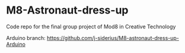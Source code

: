 # M8-Astronaut-dress-up
Code repo for the final group project of Mod8 in Creative Technology

Arduino branch: https://github.com/j-siderius/M8-astronaut-dress-up-Arduino
